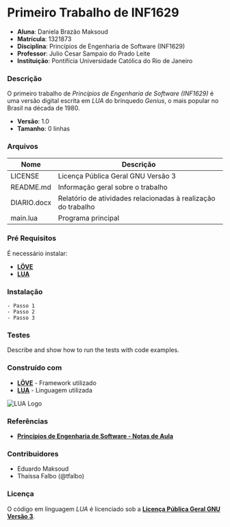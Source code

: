 # Primeiro Trabalho de INF1629 #
- **Aluna**: Daniela Brazão Maksoud
- **Matrícula**: 1321873
- **Disciplina**: Princípios de Engenharia de Software (INF1629)
- **Professor**: Julio Cesar Sampaio do Prado Leite
- **Instituição**: Pontifícia Universidade Católica do Rio de Janeiro

### Descrição ###
O primeiro trabalho de *Princípios de Engenharia de Software (INF1629)* é uma versão digital escrita em *LUA* do brinquedo *Genius*, o mais popular no Brasil na década de 1980.

- **Versão**: 1.0
- **Tamanho**: 0 linhas

### Arquivos ###

Nome | Descrição
------------ | -------------
LICENSE | Licença Pública Geral GNU Versão 3
README.md | Informação geral sobre o trabalho
DIARIO.docx | Relatório de atividades relacionadas à realização do trabalho
main.lua | Programa principal

### Pré Requisitos ###

É necessário instalar: 
- **[LÖVE](https://love2d.org/)**
- **[LUA](http://lua-users.org/)**

### Instalação ###

	- Passo 1
	- Passo 2
	- Passo 3

### Testes ###
Describe and show how to run the tests with code examples.

### Construído com ###
- **[LÖVE](https://love2d.org/)** - Framework utilizado
- **[LUA](http://lua-users.org/)** - Linguagem utilizada

![LUA Logo](https://sempregatas.com.br/Lua-Logo_64x64.png)

### Referências ###
- **[Princípios de Engenharia de Software - Notas de Aula](https://pes2006.wordpress.com/)**

### Contribuidores ###
- Eduardo Maksoud
- Thaíssa Falbo (@tfalbo)

### Licença ###
O código em linguagem *LUA* é licenciado sob a **[Licença Pública Geral GNU Versão 3](http://www.gnu.org/licenses/gpl-3.0.html)**.

